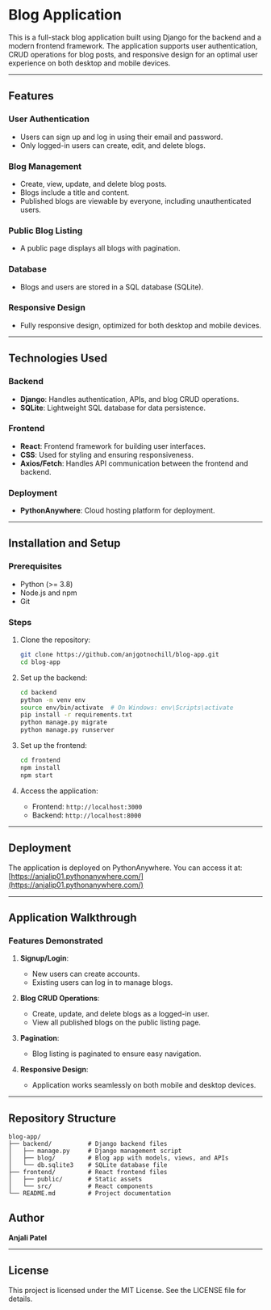 
# Blog Application

This is a full-stack blog application built using Django for the backend and a modern frontend framework. The application supports user authentication, CRUD operations for blog posts, and responsive design for an optimal user experience on both desktop and mobile devices.

---

## Features

### User Authentication
- Users can sign up and log in using their email and password.
- Only logged-in users can create, edit, and delete blogs.

### Blog Management
- Create, view, update, and delete blog posts.
- Blogs include a title and content.
- Published blogs are viewable by everyone, including unauthenticated users.

### Public Blog Listing
- A public page displays all blogs with pagination.

### Database
- Blogs and users are stored in a SQL database (SQLite).

### Responsive Design
- Fully responsive design, optimized for both desktop and mobile devices.

---

## Technologies Used

### Backend
- **Django**: Handles authentication, APIs, and blog CRUD operations.
- **SQLite**: Lightweight SQL database for data persistence.

### Frontend
- **React**: Frontend framework for building user interfaces.
- **CSS**: Used for styling and ensuring responsiveness.
- **Axios/Fetch**: Handles API communication between the frontend and backend.

### Deployment
- **PythonAnywhere**: Cloud hosting platform for deployment.

---

## Installation and Setup

### Prerequisites
- Python (>= 3.8)
- Node.js and npm
- Git

### Steps
1. Clone the repository:
   ```bash
   git clone https://github.com/anjgotnochill/blog-app.git
   cd blog-app
   ```

2. Set up the backend:
   ```bash
   cd backend
   python -m venv env
   source env/bin/activate  # On Windows: env\Scripts\activate
   pip install -r requirements.txt
   python manage.py migrate
   python manage.py runserver
   ```

3. Set up the frontend:
   ```bash
   cd frontend
   npm install
   npm start
   ```

4. Access the application:
   - Frontend: `http://localhost:3000`
   - Backend: `http://localhost:8000`

---

## Deployment
The application is deployed on PythonAnywhere. You can access it at:
[https://anjalip01.pythonanywhere.com/](https://anjalip01.pythonanywhere.com/)

---

## Application Walkthrough

### Features Demonstrated
1. **Signup/Login**:
   - New users can create accounts.
   - Existing users can log in to manage blogs.

2. **Blog CRUD Operations**:
   - Create, update, and delete blogs as a logged-in user.
   - View all published blogs on the public listing page.

3. **Pagination**:
   - Blog listing is paginated to ensure easy navigation.

4. **Responsive Design**:
   - Application works seamlessly on both mobile and desktop devices.

---

## Repository Structure
```
blog-app/
├── backend/          # Django backend files
│   ├── manage.py     # Django management script
│   ├── blog/         # Blog app with models, views, and APIs
│   └── db.sqlite3    # SQLite database file
├── frontend/         # React frontend files
│   ├── public/       # Static assets
│   └── src/          # React components
└── README.md         # Project documentation
```

## Author
**Anjali Patel**

---

## License
This project is licensed under the MIT License. See the LICENSE file for details.
